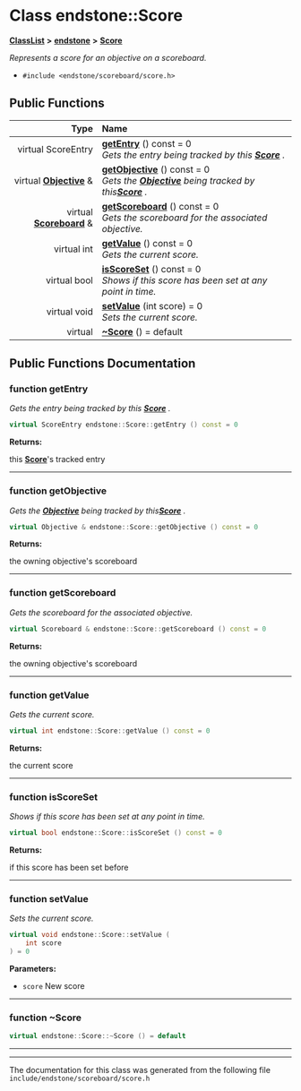 

# Class endstone::Score



[**ClassList**](annotated.md) **>** [**endstone**](namespaceendstone.md) **>** [**Score**](classendstone_1_1Score.md)



_Represents a score for an objective on a scoreboard._ 

* `#include <endstone/scoreboard/score.h>`





































## Public Functions

| Type | Name |
| ---: | :--- |
| virtual ScoreEntry | [**getEntry**](#function-getentry) () const = 0<br>_Gets the entry being tracked by this_ [_**Score**_](classendstone_1_1Score.md) _._ |
| virtual [**Objective**](classendstone_1_1Objective.md) & | [**getObjective**](#function-getobjective) () const = 0<br>_Gets the_ [_**Objective**_](classendstone_1_1Objective.md) _being tracked by this_[_**Score**_](classendstone_1_1Score.md) _._ |
| virtual [**Scoreboard**](classendstone_1_1Scoreboard.md) & | [**getScoreboard**](#function-getscoreboard) () const = 0<br>_Gets the scoreboard for the associated objective._  |
| virtual int | [**getValue**](#function-getvalue) () const = 0<br>_Gets the current score._  |
| virtual bool | [**isScoreSet**](#function-isscoreset) () const = 0<br>_Shows if this score has been set at any point in time._  |
| virtual void | [**setValue**](#function-setvalue) (int score) = 0<br>_Sets the current score._  |
| virtual  | [**~Score**](#function-score) () = default<br> |




























## Public Functions Documentation




### function getEntry 

_Gets the entry being tracked by this_ [_**Score**_](classendstone_1_1Score.md) _._
```C++
virtual ScoreEntry endstone::Score::getEntry () const = 0
```





**Returns:**

this [**Score**](classendstone_1_1Score.md)'s tracked entry 





        

<hr>



### function getObjective 

_Gets the_ [_**Objective**_](classendstone_1_1Objective.md) _being tracked by this_[_**Score**_](classendstone_1_1Score.md) _._
```C++
virtual Objective & endstone::Score::getObjective () const = 0
```





**Returns:**

the owning objective's scoreboard 





        

<hr>



### function getScoreboard 

_Gets the scoreboard for the associated objective._ 
```C++
virtual Scoreboard & endstone::Score::getScoreboard () const = 0
```





**Returns:**

the owning objective's scoreboard 





        

<hr>



### function getValue 

_Gets the current score._ 
```C++
virtual int endstone::Score::getValue () const = 0
```





**Returns:**

the current score 





        

<hr>



### function isScoreSet 

_Shows if this score has been set at any point in time._ 
```C++
virtual bool endstone::Score::isScoreSet () const = 0
```





**Returns:**

if this score has been set before 





        

<hr>



### function setValue 

_Sets the current score._ 
```C++
virtual void endstone::Score::setValue (
    int score
) = 0
```





**Parameters:**


* `score` New score 




        

<hr>



### function ~Score 

```C++
virtual endstone::Score::~Score () = default
```




<hr>

------------------------------
The documentation for this class was generated from the following file `include/endstone/scoreboard/score.h`

